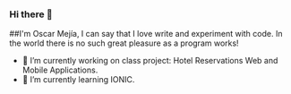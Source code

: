 ### Hi there 👋

##I'm Oscar Mejía, I can say that I love write and experiment with code. In the world there is no such great pleasure as a program works!

- 🔭 I’m currently working on class project: Hotel Reservations Web and Mobile Applications.
- 🌱 I’m currently learning IONIC.

